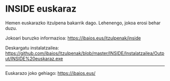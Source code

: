 INSIDE euskaraz
===============

Hemen euskarazko itzulpena bakarrik dago. Lehenengo, jokoa erosi behar duzu.

Jokoari buruzko informazioa: https://ibaios.eus/itzulpenak/inside

Deskargatu instalatzailea: https://github.com/ibaios/Itzulpenak/blob/master/INSIDE/Instalatzailea/Output/INSIDE%20euskaraz.exe

---

Euskarazo joko gehiago: https://ibaios.eus/
